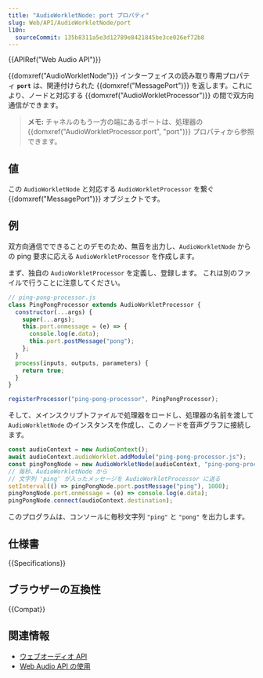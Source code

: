 ```yaml
---
title: "AudioWorkletNode: port プロパティ"
slug: Web/API/AudioWorkletNode/port
l10n:
  sourceCommit: 135b8311a5e3d12789e8421845be3ce026ef72b8
---
```


{{APIRef("Web Audio API")}}

{{domxref("AudioWorkletNode")}} インターフェイスの読み取り専用プロパティ **`port`** は、関連付けられた {{domxref("MessagePort")}} を返します。これにより、ノードと対応する {{domxref("AudioWorkletProcessor")}} の間で双方向通信ができます。

> **メモ:** チャネルのもう一方の端にあるポートは、処理器の {{domxref("AudioWorkletProcessor.port", "port")}} プロパティから参照できます。

## 値

この `AudioWorkletNode` と対応する `AudioWorkletProcessor` を繋ぐ {{domxref("MessagePort")}} オブジェクトです。

## 例

双方向通信でできることのデモのため、無音を出力し、`AudioWorkletNode` からの ping 要求に応える `AudioWorkletProcessor` を作成します。

まず、独自の `AudioWorkletProcessor` を定義し、登録します。
これは別のファイルで行うことに注意してください。

```js
// ping-pong-processor.js
class PingPongProcessor extends AudioWorkletProcessor {
  constructor(...args) {
    super(...args);
    this.port.onmessage = (e) => {
      console.log(e.data);
      this.port.postMessage("pong");
    };
  }
  process(inputs, outputs, parameters) {
    return true;
  }
}

registerProcessor("ping-pong-processor", PingPongProcessor);
```

そして、メインスクリプトファイルで処理器をロードし、処理器の名前を渡して `AudioWorkletNode` のインスタンスを作成し、このノードを音声グラフに接続します。

```js
const audioContext = new AudioContext();
await audioContext.audioWorklet.addModule("ping-pong-processor.js");
const pingPongNode = new AudioWorkletNode(audioContext, "ping-pong-processor");
// 毎秒、AudioWorkletNode から
// 文字列 'ping' が入ったメッセージを AudioWorkletProcessor に送る
setInterval(() => pingPongNode.port.postMessage("ping"), 1000);
pingPongNode.port.onmessage = (e) => console.log(e.data);
pingPongNode.connect(audioContext.destination);
```

このプログラムは、コンソールに毎秒文字列 `"ping"` と `"pong"` を出力します。

## 仕様書

{{Specifications}}

## ブラウザーの互換性

{{Compat}}

## 関連情報

- [ウェブオーディオ API](/ja/docs/Web/API/Web_Audio_API)
- [Web Audio API の使用](/ja/docs/Web/API/Web_Audio_API/Using_Web_Audio_API)
